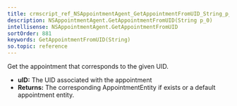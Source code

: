 ```yaml
---
title: crmscript_ref_NSAppointmentAgent_GetAppointmentFromUID_String_p_0
description: NSAppointmentAgent.GetAppointmentFromUID(String p_0)
intellisense: NSAppointmentAgent.GetAppointmentFromUID
sortOrder: 881
keywords: GetAppointmentFromUID(String)
so.topic: reference
---
```



Get the appointment that corresponds to the given UID.



* **uID:** The UID associated with the appointment
* **Returns:** The corresponding AppointmentEntity if exists or a default appointment entity.


